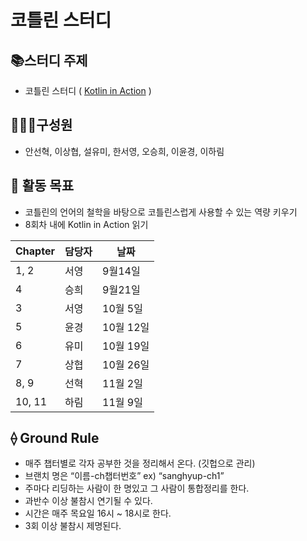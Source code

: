 # 코틀린 스터디
## 📚스터디 주제
* 코틀린 스터디 ( [Kotlin in Action](https://www.yes24.com/Product/Goods/55148593) )

## 👨‍👦‍👦구성원
* 안선혁, 이상협, 설유미, 한서영, 오승희, 이윤경, 이하림

## 🥅 활동 목표
* 코틀린의 언어의 철학을 바탕으로 코틀린스럽게 사용할 수 있는 역량 키우기
* 8회차 내에 Kotlin in Action 읽기

|Chapter|담당자|날짜|
|---|---|---|
|1, 2|서영|9월14일|
|4|승희|9월21일|
|3|서영|10월 5일|
|5|윤경|10월 12일|
|6|유미|10월 19일|
|7|상협|10월 26일|
|8, 9|선혁|11월 2일|
|10, 11|하림|11월 9일|

## ⟠ Ground Rule
* 매주 챕터별로 각자 공부한 것을 정리해서 온다. (깃헙으로 관리)
* 브랜치 명은 “이름-ch챕터번호” 
ex)  “sanghyup-ch1”
* 주마다 리딩하는 사람이 한 명있고 그 사람이 통합정리를 한다.
* 과반수 이상 불참시 연기될 수 있다.
* 시간은 매주 목요일 16시 ~ 18시로 한다.
* 3회 이상 불참시 제명된다.


